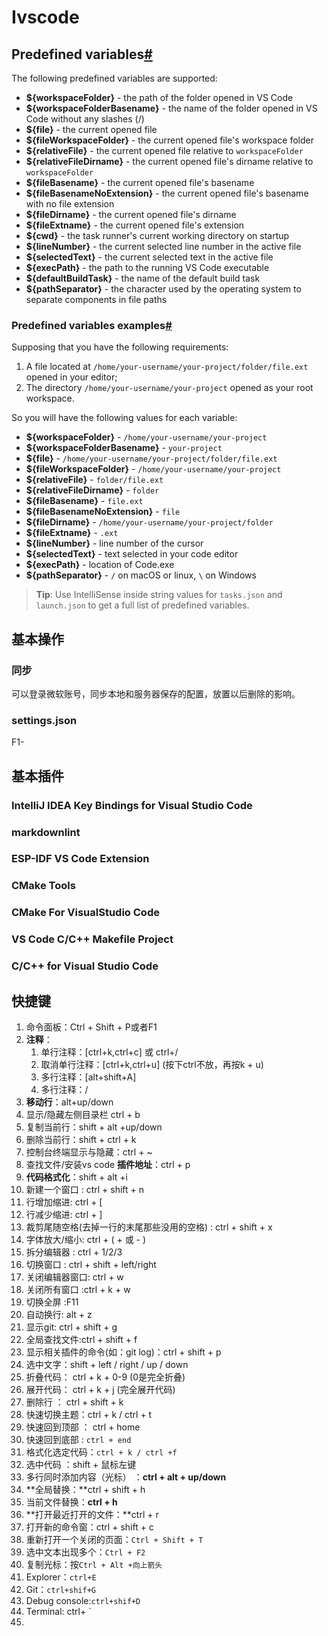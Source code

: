 Ivscode
========

## Predefined variables[#](https://code.visualstudio.com/docs/editor/variables-reference#_predefined-variables)

The following predefined variables are supported:

- **${workspaceFolder}** - the path of the folder opened in VS Code
- **${workspaceFolderBasename}** - the name of the folder opened in VS Code without any slashes (/)
- **${file}** - the current opened file
- **${fileWorkspaceFolder}** - the current opened file's workspace folder
- **${relativeFile}** - the current opened file relative to `workspaceFolder`
- **${relativeFileDirname}** - the current opened file's dirname relative to `workspaceFolder`
- **${fileBasename}** - the current opened file's basename
- **${fileBasenameNoExtension}** - the current opened file's basename with no file extension
- **${fileDirname}** - the current opened file's dirname
- **${fileExtname}** - the current opened file's extension
- **${cwd}** - the task runner's current working directory on startup
- **${lineNumber}** - the current selected line number in the active file
- **${selectedText}** - the current selected text in the active file
- **${execPath}** - the path to the running VS Code executable
- **${defaultBuildTask}** - the name of the default build task
- **${pathSeparator}** - the character used by the operating system to separate components in file paths

### Predefined variables examples[#](https://code.visualstudio.com/docs/editor/variables-reference#_predefined-variables-examples)

Supposing that you have the following requirements:

1. A file located at `/home/your-username/your-project/folder/file.ext` opened in your editor;
2. The directory `/home/your-username/your-project` opened as your root workspace.

So you will have the following values for each variable:

- **${workspaceFolder}** - `/home/your-username/your-project`
- **${workspaceFolderBasename}** - `your-project`
- **${file}** - `/home/your-username/your-project/folder/file.ext`
- **${fileWorkspaceFolder}** - `/home/your-username/your-project`
- **${relativeFile}** - `folder/file.ext`
- **${relativeFileDirname}** - `folder`
- **${fileBasename}** - `file.ext`
- **${fileBasenameNoExtension}** - `file`
- **${fileDirname}** - `/home/your-username/your-project/folder`
- **${fileExtname}** - `.ext`
- **${lineNumber}** - line number of the cursor
- **${selectedText}** - text selected in your code editor
- **${execPath}** - location of Code.exe
- **${pathSeparator}** - `/` on macOS or linux, `\` on Windows

> **Tip**: Use IntelliSense inside string values for `tasks.json` and `launch.json` to get a full list of predefined variables.



## 基本操作

### 同步

可以登录微软账号，同步本地和服务器保存的配置，放置以后删除的影响。	

### settings.json

F1-



## 基本插件

### IntelliJ IDEA Key Bindings for Visual Studio Code

### markdownlint

### ESP-IDF VS Code Extension

### CMake Tools

### CMake For VisualStudio Code

### VS Code C/C++ Makefile Project

### C/C++ for Visual Studio Code

## 快捷键

1. 命令面板：Ctrl + Shift + P或者F1
2. **注释**：
   1. 单行注释：[ctrl+k,ctrl+c] 或 ctrl+/
   2. 取消单行注释：[ctrl+k,ctrl+u] (按下ctrl不放，再按k + u)
   3. 多行注释：[alt+shift+A]
   4. 多行注释：/
3. **移动行**：alt+up/down
4. 显示/隐藏左侧目录栏 ctrl + b
5. 复制当前行：shift + alt +up/down
6. 删除当前行：shift + ctrl + k
7. 控制台终端显示与隐藏：ctrl + ~
8. 查找文件/安装vs code **插件地址**：ctrl + p
9. **代码格式化**：shift + alt +i
10. 新建一个窗口 : ctrl + shift + n
11. 行增加缩进: ctrl + [
12. 行减少缩进: ctrl + ]
13. 裁剪尾随空格(去掉一行的末尾那些没用的空格) : ctrl + shift + x
14. 字体放大/缩小: ctrl + ( + 或 - )
15. 拆分编辑器 : ctrl + 1/2/3
16. 切换窗口 : ctrl + shift + left/right
17. 关闭编辑器窗口: ctrl + w
18. 关闭所有窗口 :ctrl + k + w
19. 切换全屏 :F11
20. 自动换行: alt + z
21. 显示git: ctrl + shift + g
22. 全局查找文件:ctrl + shift + f
23. 显示相关插件的命令(如：git log)：ctrl + shift + p
24. 选中文字：shift + left / right / up / down
25. 折叠代码： ctrl + k + 0-9 (0是完全折叠)
26. 展开代码： ctrl + k + j (完全展开代码)
27. 删除行 ： ctrl + shift + k
28. 快速切换主题：ctrl + k / ctrl + t
29. 快速回到顶部 ： ctrl + home
30. 快速回到底部 : `ctrl + end`
31. 格式化选定代码：`ctrl + k / ctrl +f`
32. 选中代码 ：shift + 鼠标左键
33. 多行同时添加内容（光标） ：**ctrl + alt + up/down**
34. **全局替换：**ctrl + shift + h
35. 当前文件替换：**ctrl + h**
36. **打开最近打开的文件：**ctrl + r
37. 打开新的命令窗：ctrl + shift + c
38. 重新打开一个关闭的页面：`Ctrl + Shift + T` 
39. 选中文本出现多个：`Ctrl + F2`
40. 复制光标：按`Ctrl + Alt +向上箭头`
41. Explorer：`ctrl+E`
42. Git：`ctrl+shif+G`
43. Debug console:`ctrl+shif+D`
44. Terminal: ctrl+ `
45. 
